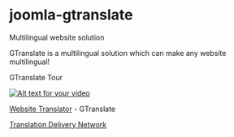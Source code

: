 # joomla-gtranslate
Multilingual website solution

GTranslate is a multilingual solution which can make any website multilingual!

GTranslate Tour

[![Alt text for your video](http://img.youtube.com/vi/R4mfiKGZh_g/0.jpg)](http://www.youtube.com/watch?v=R4mfiKGZh_g)

[Website Translator](http://gtranslate.net) - GTranslate

[Translation Delivery Network](http://gtranslate.net/translation-delivery-network)
